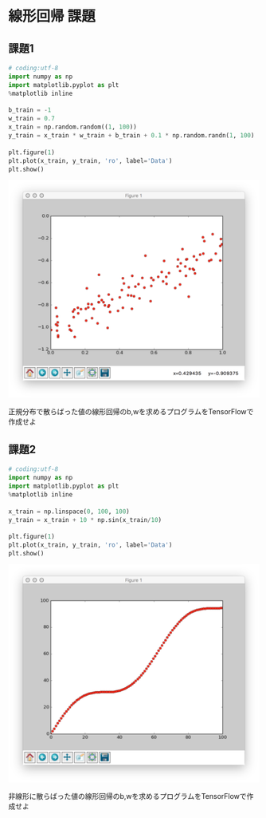 # 線形回帰 課題

## 課題1

```python
# coding:utf-8
import numpy as np
import matplotlib.pyplot as plt
%matplotlib inline

b_train = -1
w_train = 0.7
x_train = np.random.random((1, 100))
y_train = x_train * w_train + b_train + 0.1 * np.random.randn(1, 100)

plt.figure(1)
plt.plot(x_train, y_train, 'ro', label='Data')
plt.show()
```

![](/img/linear_kadai001.png)

正規分布で散らばった値の線形回帰のb,wを求めるプログラムをTensorFlowで作成せよ　

## 課題2

```python
# coding:utf-8
import numpy as np
import matplotlib.pyplot as plt
%matplotlib inline

x_train = np.linspace(0, 100, 100)
y_train = x_train + 10 * np.sin(x_train/10)

plt.figure(1)
plt.plot(x_train, y_train, 'ro', label='Data')
plt.show()
```

![](/img/linear_kadai002.png)

非線形に散らばった値の線形回帰のb,wを求めるプログラムをTensorFlowで作成せよ　
